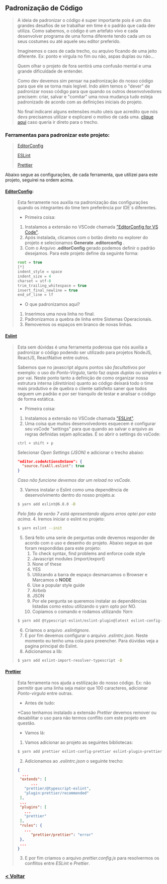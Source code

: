 ## Padronização de Código
> A ideia de padronizar o código é super importante pois é um dos grandes desafios de se trabalhar em time é o padrão que cada dev utiliza. Como sabemos, o código é um artefato vivo e cada desenvolver programa de uma forma diferente tendo cada um os seus costumes ou até aquele seu editor preferido.
>
> Imaginemos o caos de cada trecho, ou arquivo ficando de uma jeito diferente. Ex: ponto e virgula no fim ou não, aspas duplas ou não...
>
> Quem olhar o projeto de fora sentirá uma confusão mental e uma grande dificuldade de entender.
>
> Como dev devemos sim pensar na padronização do nosso código para que ele se torna mais legível. Indo além temos o "dever" de padronizar nosso código para que quando os outros desenvolvedores precisem: criar, salvar e "comitar" uma nova mudança tudo esteja padronizado de acordo com as definições iniciais do projeto.
>
> No final indicarei alguns extensões muito uteis que acredito que nós devs precisamos utilizar e explicarei o motivo de cada uma. [clique aqui](#extensoes) caso queria ir direto para o trecho.

### Ferramentas para padronizar este projeto:

> [EditorConfig](#editorconfig)
>
> [ESLint](#eslint)
>
> [Prettier](#prettier)

Abaixo segue as configurações, de cada ferramenta, que utilizei para este projeto, seguirei na ordem acima.

#### <a id="editorconfig">[EditorConfig](https://editorconfig.org/): </a>
> Esta ferramente nos auxilia na padronização das configurações quando os integrantes do time tem preferência por IDE`s diferentes.
>
> - Primeira coisa:
>
> 1. Instalamos a extensão no VSCode chamada ["EditorConfig for VS Code"](https://marketplace.visualstudio.com/items?itemName=EditorConfig.EditorConfig).
> 2. Após instalada, clicamos com o botão direito no explorer do projeto e selecionamos **Generate .editorconfig** .
> 3. Com o Arquivo **.editorConfig** gerado podemos definir o padrão desejamos.
> Para este projeto define da seguinte forma:
> ``` JAVASCRIPT
>root = true
> [*]
> indent_style = space
>indent_size = 4
>charset = utf-8
>trim_trailing_whitespace = true
>insert_final_newline = true
>end_of_line = lf
> ```
> - O que padronizamos aqui?
> 1. Inserimos uma nova linha no final.
> 2. Padronizamos a quebra de linha entre Sistemas Operacionais.
> 3. Removemos os espaços em branco de novas linhas.

#### <a id="eslint">[Eslint](https://eslint.org/docs/rules/)</a>
> Esta sem dúvidas é uma ferramenta poderosa que nós auxilia a padronizar o código podendo ser utilizado para projetos NodeJS, ReactJS, ReactNative entre outros.
>
> Sabemos que no javascript alguns pontos são *facultativos* por exemplo: o uso do *Ponto-Virgula*, tanto faz *aspas duplas* ou *simples* e por vai.
> Neste ponto tanto a definição de como organizar nossa estrutura interna (*diretórios*) quanto ao código deixará todo o time mais produtivo e de quebra o cliente satisfeito saner que todos seguem um padrão e por ser tranquilo de testar e analisar o código de forma estática.
>
> - Primeira coisa:
>
> 1. Instalamos a extensão no VSCode chamada ["ESLint"](https://marketplace.visualstudio.com/items?itemName=dbaeumer.vscode-eslint).
> 2. Uma coisa que muitos desenvolvedores esquecem é configurar seu vsCode "settings" para que quando ao salvar o arquivo as regras definidas sejam aplicadas.
> É so abrir o settings do vsCode:
>```
> ctrl + shift + p
>```
> Selecionar *Open Settings (JSON)* e adicionar o trecho abaixo:
>``` JSON
> "editor.codeActionsOnSave": {
>   "source.fixAll.eslint": true
> }
>```
> *Caso não funcione devemos dar um reload no vsCode.*
>
> 3. Vamos instalar o Eslint como uma dependência de desenvolvimento dentro do nosso projeto.a:
> ``` sh
> $ yarn add eslint@6.8.0 -D
> ```
> *Pelo fato da verão 7 está apresentando alguns erros optei por esta acima.*
> 4. Iremos iniciar o eslint no projeto:
>``` sh
> $ yarn eslint --init
>```
> 5. Será feito uma serie de perguntas onde devemos responder de acordo com o uso e desenho do projeto. Abaixo segue as que foram respondidas para este projeto:
>       1. To check syntax, find problems and enforce code style
>       2. Javascript modules (import/export)
>       3. None of these
>       4. YES
>       5. Utilizando a barra de espaço desmarcamos o Browser e Marcamos o __NODE__
>       6. Use a popular style guide
>       7. Airbnb
>       8. JSON
>       9. Por ele pergunta se queremos instalar as dependências listadas como estou utilizando o yarn opto por NO.
>       10. Copiamos o comando e rodamos utilizando *Yarn*:
>```sh
> $ yarn add @typescript-eslint/eslint-plugin@latest eslint-config-airbnb-base@latest eslint-plugin-import@^2.21.2 @typescript-eslint/parser@latest -D
>```
> 6. Criamos o arquivo *.eslintignore*.
> 7. E por fim devemos configurar o arquivo *.eslintrc.json*. Neste momento eu tenho uma cola para preencher. Para dúvidas veja a pagina principal do Eslint.
> 8. Adicionamos a lib:
>```sh
> $ yarn add eslint-import-resolver-typescript -D
>```
#### <a id="prettier">[Prettier](https://prettier.io/docs/en/options.html)</a>
> Esta ferramenta nos ajuda a estilização do nosso código. Ex: não permitir que uma linha seja maior que 100 caracteres, adicionar *Ponto-virgula* entre outras.
> - Antes de tudo:
>
> *Caso tenhamos instalado a extensão *Prettier* devemos remover ou desabilitar o uso para não termos conflito com este projeto em questão.
> - Vamos lá:
>
> 1. Vamos adicionar ao projeto as seguintes bibliotecas:
> ```sh
> $ yarn add prettier eslint-config-prettier eslint-plugin-prettier -D
>```
> 2. Adicionamos ao *.eslintrc.json* o seguinte trecho:
>```json
>{
>	...
>  "extends": [
>		...
>    "prettier/@typescript-eslint",
>    "plugin:prettier/recommended"
>  ],
>  ...
>  "plugins": [
>    ...
>    "prettier"
>  ],
>  "rules": {
>    ...
>		"prettier/prettier": "error"
>  },
>  ...
>}
>```
> 3. E por fim criamos o arquivo *prettier.config.js* para resolvermos os conflitos entre *ESLint* e *Prettier*.
>

### [< Voltar](../Readme.md)
